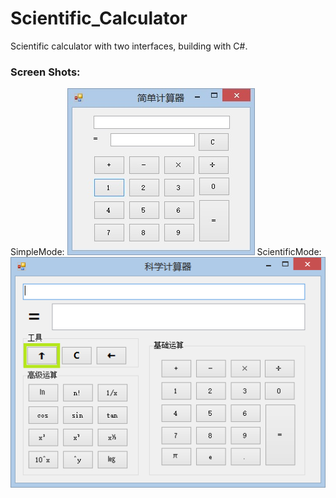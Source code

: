 # Scientific_Calculator
Scientific calculator with two interfaces, building with C#. 
<h3>Screen Shots:</h3>
SimpleMode:
<img src="https://github.com/QunnieKong/Scientific_Calculator/blob/master/ScientificCalculator2.jpg?raw=true">
ScientificMode:
<img src="https://github.com/QunnieKong/Scientific_Calculator/blob/master/ScientificCalculator1.png?raw=true">
